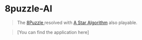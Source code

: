 # 8puzzle-AI

> The [8Puzzle ](https://en.wikipedia.org/wiki/15_puzzle) resolved with [A Star Algorithm](https://en.wikipedia.org/wiki/A*_search_algorithm) also playable.

>[You can find the application here]
